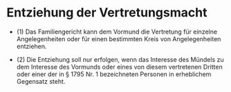 # Entziehung der Vertretungsmacht

- (1) Das Familiengericht kann dem Vormund die Vertretung für einzelne Angelegenheiten oder für einen bestimmten Kreis von Angelegenheiten entziehen.

- (2) Die Entziehung soll nur erfolgen, wenn das Interesse des Mündels zu dem Interesse des Vormunds oder eines von diesem vertretenen Dritten oder einer der in § 1795 Nr. 1 bezeichneten Personen in erheblichem Gegensatz steht.

